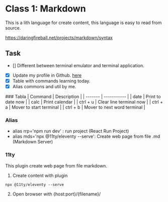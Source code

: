 Class 1: Markdown
=================
This is a lith language for create content, this language is easy to read from source.

https://daringfireball.net/projects/markdown/syntax

## Task
- [] Different between terminal emulator and terminal application.
- [x] Update my profile in Github. [here](https://github.com/yrguativa)
- [x] Table with commands learning today.
- [x] Alias commons and util by me.

### Tabla
| Command   | Description                   |
| -------   | -----------                   |
| date      | Print to date now             |
| calc      | Print calendar                |
| ctrl + u  | Clear line terminal now       |
| ctrl + a  | Mover to start terminal       |
| ctrl + b  | Mover to next word terminal   |

### Alias
- alias rrp='npm run dev' : run project (React Run Project)
- alias mds='npx @11ty/eleventy --serve': Create web page from file .md  (Markdown Server)

### 11ty
This plugin create web page from file markdown.

1. Create content with plugin
```console
npx @11ty/eleventy --serve
```

2. Open browser with {host:port}/{filename}/ 
